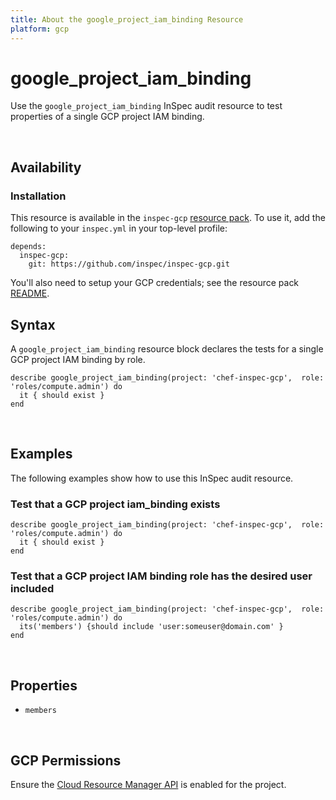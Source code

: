 ```yaml
---
title: About the google_project_iam_binding Resource
platform: gcp
---
```


# google\_project\_iam\_binding

Use the `google_project_iam_binding` InSpec audit resource to test properties of a single GCP project IAM binding.

<br>

## Availability

### Installation

This resource is available in the `inspec-gcp` [resource pack](https://www.inspec.io/docs/reference/glossary/#resource-pack).  To use it, add the following to your `inspec.yml` in your top-level profile:

    depends:
      inspec-gcp:
        git: https://github.com/inspec/inspec-gcp.git

You'll also need to setup your GCP credentials; see the resource pack [README](https://github.com/inspec/inspec-gcp#prerequisites).

## Syntax

A `google_project_iam_binding` resource block declares the tests for a single GCP project IAM binding by role.

    describe google_project_iam_binding(project: 'chef-inspec-gcp',  role: 'roles/compute.admin') do
      it { should exist }
    end

<br>

## Examples

The following examples show how to use this InSpec audit resource.

### Test that a GCP project iam_binding exists

    describe google_project_iam_binding(project: 'chef-inspec-gcp',  role: 'roles/compute.admin') do
      it { should exist }
    end

### Test that a GCP project IAM binding role has the desired user included

    describe google_project_iam_binding(project: 'chef-inspec-gcp',  role: 'roles/compute.admin') do
      its('members') {should include 'user:someuser@domain.com' }
    end

<br>

## Properties

*  `members`

<br>


## GCP Permissions

Ensure the [Cloud Resource Manager API](https://console.cloud.google.com/apis/library/cloudresourcemanager.googleapis.com/) is enabled for the project.